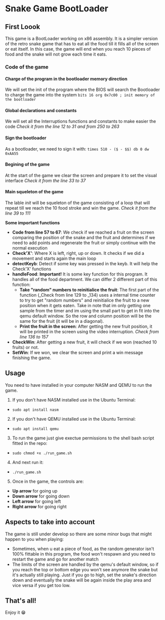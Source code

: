 # Snake Game BootLoader

## First Loook
This game is a BootLoader working on x86 assembly.
It is a simpler version of the retro snake game that has to eat all the food till it fills all of the screen or eat itself.
In this case, the game will end when you reach 10 pieces of food and the snake will not grow each time it eats.

### Code of the game
#### Charge of the program in the bootloader memory direction
We will set the init of the program where the BIOS will search the Bootloader to charge the game into the system
`bits 16
org 0x7c00 ; init memory of the bootloader`


#### Global declarations and constants
We will set all the Interruptions functions and constants to make easier the code
_Check it from the line 12 to 31 and from 250 to 263_

#### Sign the bootloader
As a bootloader, we need to sign it with:
`times 510 - ($ - $$) db 0
dw 0xAA55`

#### Begining of the game
At the start of the game we clear the screen and prepare it to set the visual interface
_Check it from the line 33 to 37_

#### Main squeleton of the game
The lable _init_ will be squeleton of the game consisting of a loop that will repeat till we reach the 10 food stroke and win the game.
_Check it from the line 39 to 111_
 
**Some important functions**
- **Code from line 57 to 67**: We check if we reached a fruit on the screen comparing the position of the snake and the fruit and determines if we need to add points and regenerate the fruit or simply continue with the normal execution
- **Check'X'**: Where X is left, right, up or down. It checks if we did a movement and starts again the main loop
- **detectKeyb**: Detect if some key was pressed in the keyb. It will help the Check'X' functions
- **handleFood**: **Important!** It is some key function for this program. It handles all of the food department. We can differ 2 different part of this function:
  - **Take "random" numbers to reinitialice the fruit**: The first part of the function (_Check from line 129 to _134) uses a internal time counter to try to get "random numbers" and reinitialice the fruit to a new position when it gets eaten. Take in note that im only getting one sample from the timer and im using the small part to get in fit into the qemu default window. So the row and column position will be the same for the fruit (it will be in a diagonal).
  - **Print the fruit in the screen**: After getting the new fruit position, it will be printed in the screen using the video interruption. _Check from line 136 to 157_
- **CheckWin**: After getting a new fruit, it will check if we won (reached 10 fruits) or not.
- **SetWin**: If we won, we clear the screen and print a win message finishing the game.

## Usage
You need to have installed in your computer NASM and QEMU to run the game.
1. If you don't have NASM installed use in the Ubuntu Terminal:
  - `sudo apt install nasm`
2. If you don't have QEMU installed use in the Ubuntu Terminal:
  - `sudo apt install qemu`
3. To run the game just give exectue permissions to the shell bash script fitted in the repo:
  - `sudo chmod +x ./run_game.sh`
4. And next run it:
  - `./run_game.sh`
5. Once in the game, the controls are:
  - **Up arrow** for going up
  - **Down arrow** for going down
  - **Left arrow** for going left
  - **Right arrow** for going right

## Aspects to take into account
The game is still under develop so there are some minor bugs that might happen to you when playing:
- Sometimes, when u eat a piece of food, as the random generator isn't 100% fittable in this program, the food won't respawn and you need to restart the game and go for another match
- The limits of the screen are handled by the qemu's default window, so if you reach the top or bottom edge you won't see anymore the snake but it's actually still playing. Just if you go to high, set the snake's direction down and eventually the snake will be again inside the play area and vice versa if you get too low.

## That's all!
Enjoy it 😁
